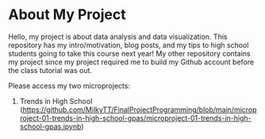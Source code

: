 # About My Project
Hello, my project is about data analysis and data visualization. This repository has my intro/motivation, blog posts, and my tips to high school students going to take this course next year! My other repository contains my project since my project required me to build my Github account before the class tutorial was out.

Please access my two microprojects: 
1. Trends in High School (https://github.com/MilkyTT/FinalProjectProgramming/blob/main/microproject-01-trends-in-high-school-gpas/microproject-01-trends-in-high-school-gpas.ipynb)
